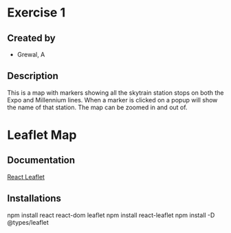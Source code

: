 # Exercise 1

## Created by
- Grewal, A

## Description
This is a map with markers showing all the skytrain station stops on both the Expo and Millennium lines. When a marker is clicked on a popup will show the name of that station. The map can be zoomed in and out of. 



# Leaflet Map

## Documentation 
[React Leaflet](https://react-leaflet.js.org/)

## Installations 

npm install react react-dom leaflet
npm install react-leaflet
npm install -D @types/leaflet
